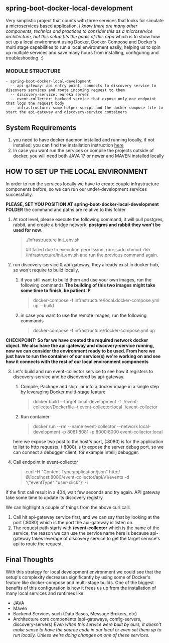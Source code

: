 ## spring-boot-docker-local-development

Very simplistic project that counts with three services that looks for simulate a microservices based application.
*I know there are many other components, technics  and practices to consider this as a microservice architecture, but this setup fits the goals of this repo*
which is to show how set up a local environment using Docker, Docker-Compose and Docker's multi stage capabilities to run a local environment easily, 
helping us to spin up multiple services and save many hours from installing, configuring and troubleshooting. :) 

### MODULE STRUCTURE

    - spring-boot-docker-local-development
      -- api-gateway: api entry point, connects to discovery service to discovers services and route incoming request to them
      -- discovery-service: eureka server
      -- event-collertor: backend service that expose only one endpoint that logs the request body
      -- infrastructure: some helper script and the docker-compose file to start the api-gateway and discovery-service containers

## System Requirements

1. you need to have docker daemon installed and running locally, 
   if not installed; you can find the installation instruction [here](https://docs.docker.com/engine/install/)
2. In case you want run the services or compile the projects outside of docker, you will need both JAVA 17 or newer and MAVEN installed locally 

## HOW TO SET UP THE LOCAL ENVIRONMENT
In order to run the services locally we have to create couple infrastructure components before, 
so we can run our under-development services successfully.

**PLEASE, SET YOU POSITION AT spring-boot-docker-local-development FOLDER** 
the command and paths are relative to this folder

1. At root level, please execute the following command, it will pull postgres, rabbit, 
   and create a bridge network. **postgres and rabbit they won't be used for now**.
    >    ./infrastructure init_env.sh
    >
    >    #if failed due to execution permission, run: sudo chmod 755 /infrastructure/init_env.sh and run the previous command again.

2. run discovery-service & api-gateway, they already exist in docker hub, so won't require to build locally, 
   1. if you still want to build them and use your own images, run the following commands
      **The building of this two images might take some time to finish, be patient :P**
      > docker-compose -f infrastructure/local.docker-compose.yml up --build
   
   2. in case you want to use the remote images, run the following commands
      > docker-compose -f infrastructure/docker-compose.yml up
      
**CHECKPOINT: So far we have created the required network docker object. 
We also have the api-gateway and discovery-service running, now we can consider the environment ready to be used. 
From here we just have to run the container of our service(s) we're  working on and see how it connects with the rest of our local environment components**

3. Let's build and run event-collector service to see how it registers to discovery-service and be discovered by api-gateway.
   1. Compile, Package and ship .jar into a docker image in a single step by leveraging Docker multi-stage feature
      > docker build --target local-development -f ./event-collector/Dockerfile -t event-collector:local ./event-collector
   2. Run container
      > docker run --rm --name event-collector --network local-development -p 8081:8081 -p 8000:8000 event-collector:local 
       
   here we expose two post to the host's port, (:8080) is for the application to list to http requests, (:8000) is to expose the server debug port,
   so we can connect a debugger client, for example Intellij debugger.

4. Call endpoint in event-collector
   > curl -H "Content-Type:application/json" http:/Ø/localhost:8080/event-collector/api/v1/events -d '{"eventType":"user-click"}' -i 

if the first call result in a 404, wait few seconds and try again. API gateway take some time to update its discovery registry

We can highlight a couple of things from the above curl call: 
1.  Call hit api-gateway service first, 
and we can say that by looking at the port (:8080) which is the port the api-gateway is listen on.
2. The request path starts with **/event-collector** which is the name of the service, 
the reason we can use the service name here is because api-gateway takes leverage of discovery service to 
get the target service's api to route the request.

## Final Thoughts
With this strategy for local development environment we could see that the setup's complexity decreases significantly by using some of Docker's feature like docker-compose and multi-stage builds. 
One of the biggest benefits of this configuration is how it frees us up from the installation of many local services and runtimes like:
- JAVA
- Maven 
- Backend Services such (Data Bases, Message Brokers, etc)
- Architecture core components (api-gateways, config-servers, discovery-servers) 
   *Even when this service were built by ours, 
   it doesn't make sense to have the source code in our local or even set them up to run locally. 
   Unless we're doing changes on one of these services.*
